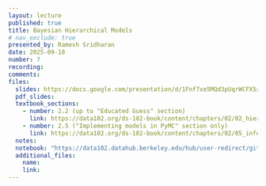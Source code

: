 ```yaml
---
layout: lecture
published: true
title: Bayesian Hierarchical Models
# nav_exclude: true
presented_by: Ramesh Sridharan
date: 2025-09-18
number: 7
recording: 
comments:
files:
  slides: https://docs.google.com/presentation/d/1Fnf7xe5MQd3pUqrWCFX5xYEyBOR2KsMYLHjGNDTvk7Q/edit?usp=sharing
  pdf_slides:
  textbook_sections:
    - number: 2.2 (up to "Educated Guess" section)
      link: https://data102.org/ds-102-book/content/chapters/02/02_hierarchical_models.html
    - number: 2.5 ("Implementing models in PyMC" section only)
      link: https://data102.org/ds-102-book/content/chapters/02/05_inference_with_sampling.html
  notes:
  notebook: "https://data102.datahub.berkeley.edu/hub/user-redirect/git-pull?repo=https%3A%2F%2Fgithub.com%2Fds-102%2Ffa25-materials&urlpath=lab%2Ftree%2Ffa25-materials%2Flecture%2Flecture07%2Flec07.ipynb&branch=main"
  additional_files:
    name:
    link:
---
```

